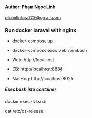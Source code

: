 #### Author: Phạm Ngọc Linh
<phamlinhaz229@gmail.com>

### Run docker laravel with nginx

- docker-compose up

- docker-compose exec web /bin/bash

- Web: http://localhost

- DB: http://localhost:8888

- MailHog: http://localhost:8025


##### Exec bash into container 

docker exec -it <container id> bash 

cat /etc/os-release
